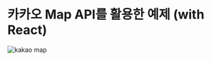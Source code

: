 # 카카오 Map API를 활용한 예제 (with React)

![kakao map](https://user-images.githubusercontent.com/60931745/197789685-765b633d-3f0d-4fbf-8099-55ac6e5fb18b.gif)
